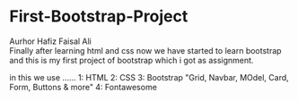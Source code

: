 # First-Bootstrap-Project
Aurhor Hafiz Faisal Ali
<br>
Finally after learning html and css now we have started to learn bootstrap and this is my first project of bootstrap  which i got as assignment.

in this we use ......
1: HTML
2: CSS
3: Bootstrap "Grid, Navbar, MOdel, Card, Form, Buttons & more"
4: Fontawesome